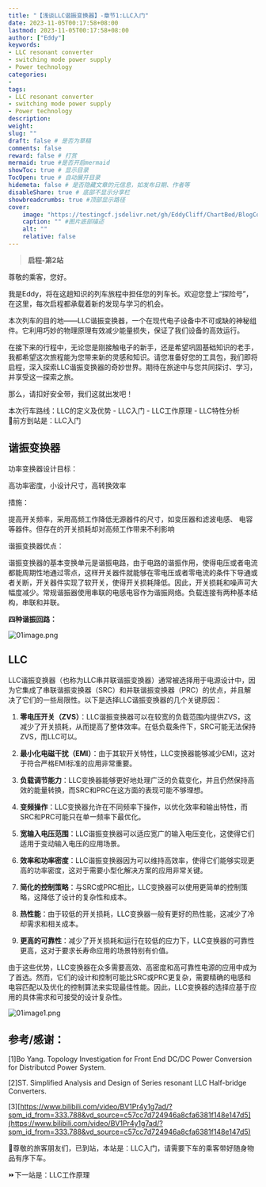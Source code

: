 ```yaml
---
title: "【浅谈LLC谐振变换器】-章节1:LLC入门"
date: 2023-11-05T00:17:58+08:00
lastmod: 2023-11-05T00:17:58+08:00
author: ["Eddy"]
keywords: 
- LLC resonant converter
- switching mode power supply
- Power technology
categories: 
- 
tags: 
- LLC resonant converter
- switching mode power supply
- Power technology
description: 
weight:
slug: ""
draft: false # 是否为草稿
comments: false
reward: false # 打赏
mermaid: true #是否开启mermaid
showToc: true # 显示目录
TocOpen: true # 自动展开目录
hidemeta: false # 是否隐藏文章的元信息，如发布日期、作者等
disableShare: true # 底部不显示分享栏
showbreadcrumbs: true #顶部显示路径
cover:
    image: "https://testingcf.jsdelivr.net/gh/EddyCliff/ChartBed/BlogCover/pcb2.jpg" #图片路径例如：posts/tech/123/123.png
    caption: "" #图片底部描述
    alt: ""
    relative: false
---
```

> **启程-第2站**
> 
尊敬的乘客，您好。

我是Eddy，将在这趟知识的列车旅程中担任您的列车长。欢迎您登上“探险号”，在这里，每次启程都承载着新的发现与学习的机会。

本次列车的目的地——LLC谐振变换器，一个在现代电子设备中不可或缺的神秘组件。它利用巧妙的物理原理有效减少能量损失，保证了我们设备的高效运行。

在接下来的行程中，无论您是刚接触电子的新手，还是希望巩固基础知识的老手，我都希望这次旅程能为您带来新的灵感和知识。请您准备好您的工具包，我们即将启程，深入探索LLC谐振变换器的奇妙世界。期待在旅途中与您共同探讨、学习，并享受这一探索之旅。

那么，请扣好安全带，我们这就出发吧！  

本次行车路线：LLC的定义及优势 - LLC入门 - LLC工作原理 - LLC特性分析  
🚄前方到站是：LLC入门
## 谐振变换器

功率变换器设计目标： 

高功率密度，小设计尺寸，高转换效率

措施： 

提高开关频率，采用高频工作降低无源器件的尺寸，如变压器和滤波电感、 电容等器件。但存在的开关损耗却对高频工作带来不利影响

谐振变换器优点： 

谐振变换器的基本变换单元是谐振电路，由于电路的谐振作用，使得电压或者电流都能周期性地通过零点，这样开关器件就能够在零电压或者零电流的条件下导通或者关断，开关器件实现了软开关，使得开关损耗降低。因此，开关损耗和噪声可大幅度减少。常规谐振器使用串联的电感电容作为谐振网络。负载连接有两种基本结构，串联和并联。

**四种谐振回路：**

![01image.png](https://testingcf.jsdelivr.net/gh/EddyCliff/ChartBed/LLC_Resonant_Converters/01image.png)



## **LLC**

LLC谐振变换器（也称为LLC串并联谐振变换器）通常被选择用于电源设计中，因为它集成了串联谐振变换器（SRC）和并联谐振变换器（PRC）的优点，并且解决了它们的一些局限性。以下是选择LLC谐振变换器的几个关键原因：

1. **零电压开关（ZVS）**：LLC谐振变换器可以在较宽的负载范围内提供ZVS，这减少了开关损耗，从而提高了整体效率。在低负载条件下，SRC可能无法保持ZVS，而LLC可以。

2. **最小化电磁干扰（EMI）**：由于其软开关特性，LLC变换器能够减少EMI，这对于符合严格EMI标准的应用非常重要。

3. **负载调节能力**：LLC变换器能够更好地处理广泛的负载变化，并且仍然保持高效的能量转换，而SRC和PRC在这方面的表现可能不够理想。

4. **变频操作**：LLC变换器允许在不同频率下操作，以优化效率和输出特性，而SRC和PRC可能只在单一频率下最优化。

5. **宽输入电压范围**：LLC谐振变换器可以适应宽广的输入电压变化，这使得它们适用于变动输入电压的应用场景。

6. **效率和功率密度**：LLC谐振变换器因为可以维持高效率，使得它们能够实现更高的功率密度，这对于需要小型化解决方案的应用非常关键。

7. **简化的控制策略**：与SRC或PRC相比，LLC变换器可以使用更简单的控制策略，这降低了设计的复杂性和成本。

8. **热性能**：由于较低的开关损耗，LLC变换器一般有更好的热性能，这减少了冷却需求和相关成本。

9. **更高的可靠性**：减少了开关损耗和运行在较低的应力下，LLC变换器的可靠性更高，这对于要求长寿命应用的场景特别有价值。

由于这些优势，LLC变换器在众多需要高效、高密度和高可靠性电源的应用中成为了首选。然而，它们的设计和控制可能比SRC或PRC更复杂，需要精确的电感和电容匹配以及优化的控制算法来实现最佳性能。因此，LLC变换器的选择应基于应用的具体需求和可接受的设计复杂性。

![01image1.png](https://testingcf.jsdelivr.net/gh/EddyCliff/ChartBed/LLC_Resonant_Converters/01image1.png)



## **参考/感谢：**

[1]Bo Yang. Topology Investigation for Front End DC/DC Power Conversion for Distributcd Power System. 

[2]ST. Simplified Analysis and Design of Series resonant LLC Half-bridge Converters.

[3][https://www.bilibili.com/video/BV1Pr4y1g7ad/?spm_id_from=333.788&vd_source=c57cc7d724946a8cfa6381f148e147d5](https://www.bilibili.com/video/BV1Pr4y1g7ad/?spm_id_from=333.788&vd_source=c57cc7d724946a8cfa6381f148e147d5)

🚉尊敬的旅客朋友们，已到站，本站是：LLC入门，请需要下车的乘客带好随身物品有序下车。

⏩下一站是：LLC工作原理